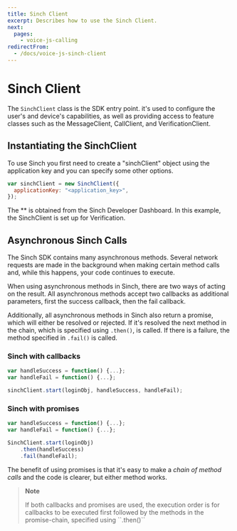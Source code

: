 ```yaml
---
title: Sinch Client
excerpt: Describes how to use the Sinch Client.
next:
  pages:
    - voice-js-calling
redirectFrom:
  - /docs/voice-js-sinch-client
---
```


# Sinch Client

The `SinchClient` class is the SDK entry point. it's used to configure the user's and device's capabilities, as well as providing access to feature classes such as the MessageClient, CallClient, and VerificationClient.

## Instantiating the SinchClient

To use Sinch you first need to create a "sinchClient" object using the application key and you can specify some other options.

```javascript
var sinchClient = new SinchClient({
  applicationKey: "<application_key>",
});
```

The \*\* is obtained from the Sinch Developer Dashboard. In this example, the SinchClient is set up for Verification.

## Asynchronous Sinch Calls

The Sinch SDK contains many asynchronous methods. Several network requests are made in the background when making certain method calls and, while this happens, your code continues to execute.

When using asynchronous methods in Sinch, there are two ways of acting on the result. All asynchronous methods accept two callbacks as additional parameters, first the success callback, then the fail callback.

Additionally, all asynchronous methods in Sinch also return a promise, which will either be resolved or rejected. If it's resolved the next method in the chain, which is specified using `.then()`, is called. If there is a failure, the method specified in `.fail()` is called.

### Sinch with callbacks

```javascript
var handleSuccess = function() {...};
var handleFail = function() {...};

sinchClient.start(loginObj, handleSuccess, handleFail);
```

### Sinch with promises

```javascript
var handleSuccess = function() {...};
var handleFail = function() {...};

SinchClient.start(loginObj)
    .then(handleSuccess)
    .fail(handleFail);
```

The benefit of using promises is that it's easy to make a _chain of method calls_ and the code is clearer, but either method works.

> **Note**
>
> If both callbacks and promises are used, the execution order is for callbacks to be executed first followed by the methods in the promise-chain, specified using \`\`.then()\`\`
